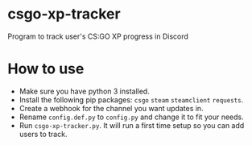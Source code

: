 # csgo-xp-tracker

Program to track user's CS:GO XP progress in Discord

# How to use

 * Make sure you have python 3 installed.
 * Install the following pip packages: `csgo` `steam` `steamclient` `requests`.
 * Create a webhook for the channel you want updates in.
 * Rename `config.def.py` to `config.py` and change it to fit your needs.
 * Run `csgo-xp-tracker.py`. It will run a first time setup so you can add users to track.
